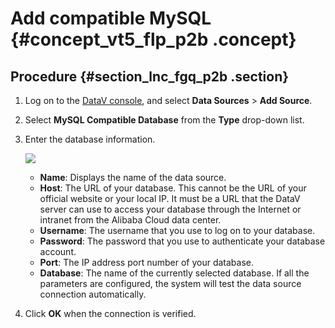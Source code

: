# Add compatible MySQL {#concept_vt5_flp_p2b .concept}

## Procedure {#section_lnc_fgq_p2b .section}

1.  Log on to the [DataV console](https://partners-intl.console.aliyun.com/#/datav), and select **Data Sources** \> **Add Source**.
2.  Select **MySQL Compatible Database** from the **Type** drop-down list.
3.  Enter the database information.

    ![](http://static-aliyun-doc.oss-cn-hangzhou.aliyuncs.com/assets/img/16537/15583489217910_en-US.png)

    -   **Name**: Displays the name of the data source.
    -   **Host**: The URL of your database. This cannot be the URL of your official website or your local IP. It must be a URL that the DataV server can use to access your database through the Internet or intranet from the Alibaba Cloud data center.
    -   **Username**: The username that you use to log on to your database.
    -   **Password**: The password that you use to authenticate your database account.
    -   **Port**: The IP address port number of your database.
    -   **Database**: The name of the currently selected database.
    If all the parameters are configured, the system will test the data source connection automatically.

4.  Click **OK** when the connection is verified.

